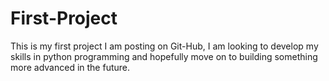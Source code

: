 # First-Project
This is my first project I am posting on Git-Hub, I am looking to develop my skills in python programming and hopefully move on to building something more advanced in the future.

